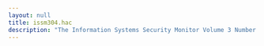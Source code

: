 ```yaml
---
layout: null
title: issm304.hac
description: "The Information Systems Security Monitor Volume 3 Number 4"
---
```

